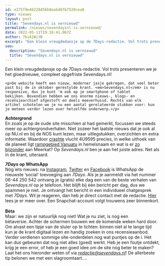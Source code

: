 ```yaml
---
id: e275f9e46228456b8eabd6fb7520cea8
type: nieuws
layout: post
title: "Sevendays.nl is vernieuwd"
permalink: /nieuws/sevendaysnl-is-vernieuwd/
date: 2022-05-11T19:16:41.067Z
author: 7biA1WiYB
excerpt: "Een klein vreugdedansje op de 7Days-redactie. Vol trots presenteren we je het gloednieuwe, compleet opgefriste Sevendays.nl!   "
seo:
  description: "Sevendays.nl is vernieuwd"
  title: "Sevendays.nl is vernieuwd"
---
```

Een klein vreugdedansje op de 7Days-redactie. Vol trots presenteren we je het gloednieuwe, compleet opgefriste Sevendays.nl!   

    <p>De website heeft een nieuw, moderner jasje gekregen, dat veel beter past bij de in oktober gerestylde krant. <em>Sevendays.nl</em> is nu responsive, dus je kunt 'm ook op je smartphone of tablet bekijken. Bovendien hebben we ons enorme nieuws-, blogs- en recensiearchief afgestoft en deels meeverhuisd. Rechts van elk artikel schotelen we je nu een aantal gerelateerde stukken voor: kun je meteen verder lezen over hetzelfde onderwerp.</p>
<p><strong>Achtergrond</strong><br>En zoals je op de oude site misschien al had gemerkt, focussen we steeds meer op achtergrondverhalen. Niet zozeer het laatste nieuws dat je ook al op NU.nl en bij de NOS kunt lezen, maar uitlegstukken, overzichten en extra informatie. Waardoor <a href="https://7dagen.netlify.app/vliegramp">crashte</a> vlucht 4U9595 precies, in welke uithoek van de planeet ligt <a href="https://7dagen.netlify.app/nieuws/zeven-vragen-over-vanuatu">rampgebied Vanuatu</a> in hemelsnaam en wat is er <a href="https://7dagen.netlify.app/nieuws/meerkat-wat-dat">zo bijzonder</a> aan Meerkat? Op <em>Sevendays.nl</em> ben je aan het juiste adres. Net als in de krant, uiteraard.</p>
<p><strong><em>7Days</em> op WhatsApp</strong><br>Nóg iets nieuws: na <a href="http://www.instagram.com/7daysnl">Instagram</a>, <a href="http://www.twitter.com/7daysnl">Twitter</a> en <a href="http://www.facebook.com/7daysnl">Facebook</a> is WhatsApp de nieuwste ‘social’ toevoeging aan <em>7Days</em>. Als je je aanmeldt via het nummer 06-44 250 542 ontvang je (gratis) elke dag een van de beste verhalen van <em>Sevendays.nl</em> op je telefoon. Het blijft bij één bericht per dag, dus we spammen je niet. Je ontvangt het bericht in een individueel chatgesprek met <em>7Days</em>. Wil je reageren, dan heb je direct contact met de redactie. <a href="https://7dagen.netlify.app/whatsapp">Hier</a> lees je er meer over. Een Snapchat-account volgt trouwens zeer binnenkort.<br><br><strong>Bèta</strong><br>Maar: we zijn er natuurlijk nog niet! Wat je nu ziet, is nog een bètaversie. Achter de schermen bouwen we de komende weken hard door. Om alvast een tipje van de sluier op te lichten: binnen niet al te lange tijd kun je de krant digitaal lezen en handig zoeken in ons recensieaanbod. Verder verdienen sommige site-onderdelen nog wat puntjes op de i. Het kan dus gebeuren dat nog niet alles (goed) werkt. Heb je een foutje ontdekt, krijg je een error, of heb je een goed idee om de site nóg beter te maken? Laat het ons hieronder weten of via <a href="mailto:redactie@sevendays.nl"><em>redactie@sevendays.nl</em></a>! De allerbeste tip belonen we met een slagroomtaart....</p>
<p> </p>  
